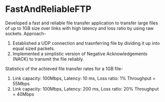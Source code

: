 # FastAndReliableFTP
Developed a fast and reliable file transfer application to transfer large files of up to 1GB size over links with high latency and loss ratio by using raw sockets. 
Approach- 
1. Established a UDP connection and trasnferring file by dividing it up into equal sized packets. 
2. Implemented a simplistic version of Negative Acknowledgements (NACK) to transmit the file reliably.

Statistics of the achieved file transfer rates for a 1GB file- 
1. Link capacity: 100Mbps, Latency: 10 ms, Loss ratio: 1% Throughput = 55Mbps 
2. Link capacity: 100Mbps, Latency: 200 ms, Loss ratio: 20% Throughput = 40Mbps
